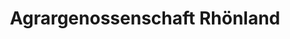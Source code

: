---
title: "Agrargenossenschaft Rhönland"
url: /dermbach/agrargenossenschaft-rhoenland/
shop: Metzgerei
---